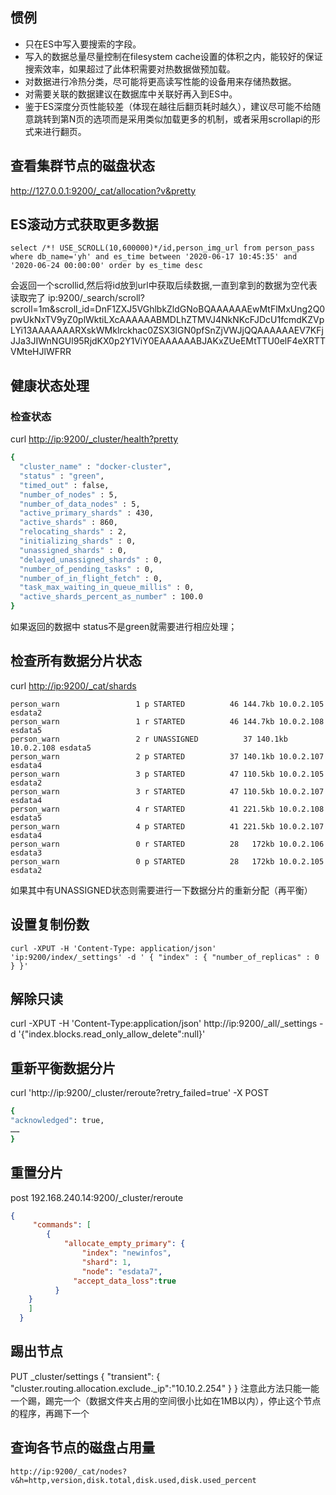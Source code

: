 ## 惯例

+ 只在ES中写入要搜索的字段。
+ 写入的数据总量尽量控制在filesystem cache设置的体积之内，能较好的保证搜索效率，如果超过了此体积需要对热数据做预加载。
+ 对数据进行冷热分类，尽可能将更高读写性能的设备用来存储热数据。
+ 对需要关联的数据建议在数据库中关联好再入到ES中。
+ 鉴于ES深度分页性能较差（体现在越往后翻页耗时越久），建议尽可能不给随意跳转到第N页的选项而是采用类似加载更多的机制，或者采用scrollapi的形式来进行翻页。

## 查看集群节点的磁盘状态

http://127.0.0.1:9200/_cat/allocation?v&pretty

## ES滚动方式获取更多数据

`select /*! USE_SCROLL(10,600000)*/id,person_img_url from person_pass where db_name='yh' and es_time between '2020-06-17 10:45:35' and '2020-06-24 00:00:00' order by es_time desc`

会返回一个scrollid,然后将id放到url中获取后续数据,一直到拿到的数据为空代表读取完了 ip:9200/_search/scroll?scroll=1m&scroll_id=DnF1ZXJ5VGhlbkZldGNoBQAAAAAAEwMtFlMxUng2Q0pwUkNxTV9yZ0plWktiLXcAAAAAABMDLhZTMVJ4NkNKcFJDcU1fcmdKZVpLYi13AAAAAAARXskWMklrckhac0ZSX3lGN0pfSnZjVWJjQQAAAAAAEV7KFjJJa3JIWnNGUl95RjdKX0p2Y1ViY0EAAAAAABJAKxZUeEMtTTU0elF4eXRTTVMteHJlWFRR

## 健康状态处理

### 检查状态

curl [http://ip:9200/_cluster/health?pretty](http://21.0.22.95:29200/_cluster/health?pretty)

```bash
{
  "cluster_name" : "docker-cluster",
  "status" : "green",
  "timed_out" : false,
  "number_of_nodes" : 5,
  "number_of_data_nodes" : 5,
  "active_primary_shards" : 430,
  "active_shards" : 860,
  "relocating_shards" : 2,
  "initializing_shards" : 0,
  "unassigned_shards" : 0,
  "delayed_unassigned_shards" : 0,
  "number_of_pending_tasks" : 0,
  "number_of_in_flight_fetch" : 0,
  "task_max_waiting_in_queue_millis" : 0,
  "active_shards_percent_as_number" : 100.0
}
```

如果返回的数据中 status不是green就需要进行相应处理；

## 检查所有数据分片状态

curl [http://ip:9200/_cat/shards](http://21.0.22.95:29200/_cat/shards)

```
person_warn                 1 p STARTED          46 144.7kb 10.0.2.105 esdata2
person_warn                 1 r STARTED          46 144.7kb 10.0.2.108 esdata5
person_warn                 2 r UNASSIGNED          37 140.1kb 10.0.2.108 esdata5
person_warn                 2 p STARTED          37 140.1kb 10.0.2.107 esdata4
person_warn                 3 p STARTED          47 110.5kb 10.0.2.105 esdata2
person_warn                 3 r STARTED          47 110.5kb 10.0.2.107 esdata4
person_warn                 4 r STARTED          41 221.5kb 10.0.2.108 esdata5
person_warn                 4 p STARTED          41 221.5kb 10.0.2.107 esdata4
person_warn                 0 r STARTED          28   172kb 10.0.2.106 esdata3
person_warn                 0 p STARTED          28   172kb 10.0.2.105 esdata2

```

如果其中有UNASSIGNED状态则需要进行一下数据分片的重新分配（再平衡）

## 设置复制份数

```
curl -XPUT -H 'Content-Type: application/json' 'ip:9200/index/_settings' -d ' { "index" : { "number_of_replicas" : 0 } }'
```



## 解除只读

curl -XPUT -H 'Content-Type:application/json' http://ip:9200/_all/_settings -d '{"index.blocks.read_only_allow_delete":null}'

## 重新平衡数据分片

curl 'http://ip:9200/_cluster/reroute?retry_failed=true' -X POST

```bash
{
"acknowledged": true,
……
}
```

## 重置分片

post 192.168.240.14:9200/_cluster/reroute

```json
{
     "commands": [
        {
            "allocate_empty_primary": {
                "index": "newinfos",
                "shard": 1,
                "node": "esdata7",
              "accept_data_loss":true
          }
	}
    ]
  }
```


## 踢出节点

PUT _cluster/settings
{
  "transient": {
    "cluster.routing.allocation.exclude._ip":"10.10.2.254"
  }
}
注意此方法只能一能一个踢，踢完一个（数据文件夹占用的空间很小比如在1MB以内），停止这个节点的程序，再踢下一个

## 查询各节点的磁盘占用量

```
http://ip:9200/_cat/nodes?v&h=http,version,disk.total,disk.used,disk.used_percent
```

